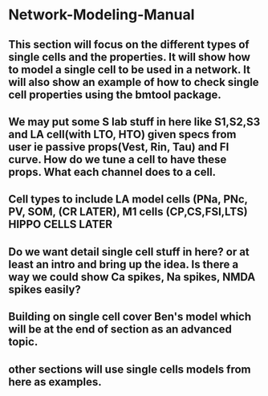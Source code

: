 # Network-Modeling-Manual
## This section will focus on the different types of single cells and the properties. It will show how to model a single cell to be used in a network. It will also show an example of how to check single cell properties using the bmtool package. 

## We may put some S lab stuff in here like S1,S2,S3 and LA cell(with LTO, HTO) given specs from user ie passive props(Vest, Rin, Tau) and FI curve. How do we tune a cell to have these props. What each channel does to a cell. 

## Cell types to include LA model cells (PNa, PNc, PV, SOM, (CR LATER), M1 cells (CP,CS,FSI,LTS) HIPPO CELLS LATER

## Do we want detail single cell stuff in here? or at least an intro and bring up the idea. Is there a way we could show Ca spikes, Na spikes, NMDA spikes easily?

## Building on single cell cover Ben's model which will be at the end of section as an advanced topic.

## other sections will use single cells models from here as examples.
